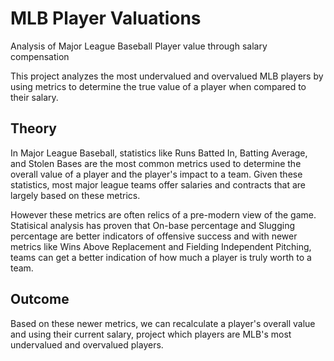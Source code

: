 # MLB Player Valuations
Analysis of Major League Baseball Player value through salary compensation

This project analyzes the most undervalued and overvalued MLB players by using metrics to determine the true value of a player when compared to their salary.

## Theory
In Major League Baseball, statistics like Runs Batted In, Batting Average, and Stolen Bases are the most common metrics used to determine the overall value of a player and the player's impact to a team. Given these statistics, most major league teams offer salaries and contracts that are largely based on these metrics. 

However these metrics are often relics of a pre-modern view of the game. Statisical analysis has proven that On-base percentage and Slugging percentage are better indicators of offensive success and with newer metrics like Wins Above Replacement and Fielding Independent Pitching, teams can get a better indication of how much a player is truly worth to a team.

## Outcome
Based on these newer metrics, we can recalculate a player's overall value and using their current salary, project which players are MLB's most undervalued and overvalued players.
